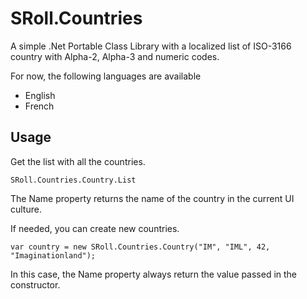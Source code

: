 # SRoll.Countries

A simple .Net Portable Class Library with a localized list of ISO-3166 country with Alpha-2, Alpha-3 and numeric codes.

For now, the following languages are available
- English
- French

## Usage

Get the list with all the countries.
```
SRoll.Countries.Country.List
```
The Name property returns the name of the country in the current UI culture.

If needed, you can create new countries.
```
var country = new SRoll.Countries.Country("IM", "IML", 42, "Imaginationland");
```
In this case, the Name property always return the value passed in the constructor.